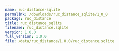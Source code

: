 ```yaml
---
name: ruc-distance-sqlite
permalink: /downloads/ruc_distance_sqlite/1_0_0
package: ruc_distance
title: ruc_distance_sqlite
filename: ruc_distance.sqlite
version: 1.0.0
full_version: 1.0.0
file: /data/ruc_distance/1.0.0/ruc_distance.sqlite
---
```


